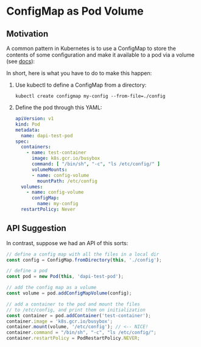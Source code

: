 # ConfigMap as Pod Volume

## Motivation

A common pattern in Kubernetes is to use a ConfigMap to store the contents of some configuration and make it available to a pod via a volume (see [docs](https://kubernetes.io/docs/tasks/configure-pod-container/configure-pod-configmap/#populate-a-volume-with-data-stored-in-a-configmap)):

In short, here is what you have to do to make this happen:

1.	Use kubectl to define a ConfigMap from a directory: 

    `kubectl create configmap my-config --from-file=./config`

2.	Define the pod through this YAML:

    ```yaml
    apiVersion: v1
    kind: Pod
    metadata:
      name: dapi-test-pod
    spec:
      containers:
        - name: test-container
          image: k8s.gcr.io/busybox
          command: [ "/bin/sh", "-c", "ls /etc/config/" ]
          volumeMounts:
          - name: config-volume
            mountPath: /etc/config
      volumes:
        - name: config-volume
          configMap:
            name: my-config
      restartPolicy: Never
    ```

## API Suggestion

In contrast, suppose we had an API of this sorts:

```typescript
// define a config map with all the files in a local dir
const config = ConfigMap.fromDirectory(this, './config');

// define a pod
const pod = new Pod(this, 'dapi-test-pod');

// add the config map as a volume
const volume = pod.addConfigMapVolume(config);

// add a container to the pod and mount the files
// to /etc/config, and print them on initialization
const container = pod.addContainer('test-container');
container.image = 'k8s.gcr.io/busybox';
container.mount(volume, '/etc/config'); // <-- NICE!
container.command = "/bin/sh", "-c", "ls /etc/config/";
container.restartPolicy = PodRestartPolicy.NEVER;
```
